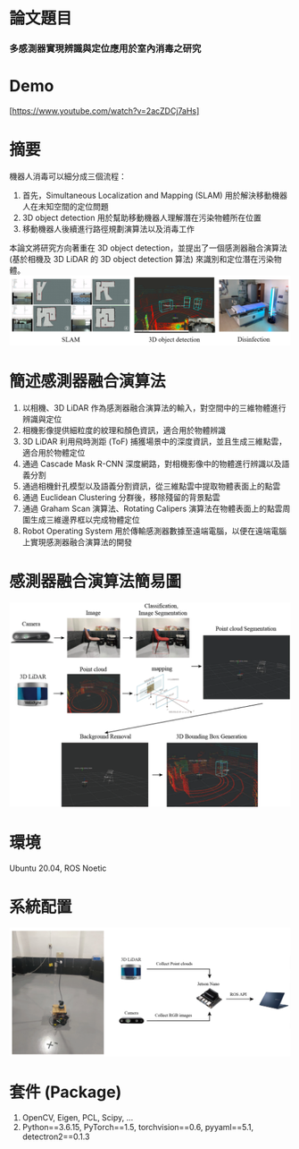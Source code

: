 # 論文題目
### 多感測器實現辨識與定位應用於室內消毒之研究
# Demo
[https://www.youtube.com/watch?v=2acZDCj7aHs]
# 摘要
機器人消毒可以細分成三個流程：
1. 首先，Simultaneous Localization and Mapping (SLAM) 用於解決移動機器人在未知空間的定位問題
2. 3D object detection 用於幫助移動機器人理解潛在污染物體所在位置
3. 移動機器人後續進行路徑規劃演算法以及消毒工作

本論文將研究方向著重在 3D object detection，並提出了一個感測器融合演算法 (基於相機及 3D LiDAR 的 3D object detection 算法) 來識別和定位潛在污染物體。
![image](https://github.com/JN11540/Master_code/blob/master/%E8%9E%A2%E5%B9%95%E6%93%B7%E5%8F%96%E7%95%AB%E9%9D%A2%202024-02-23%20214518.png)

# 簡述感測器融合演算法
1. 以相機、3D LiDAR 作為感測器融合演算法的輸入，對空間中的三維物體進行辨識與定位
2. 相機影像提供細粒度的紋理和顏色資訊，適合用於物體辨識
3. 3D LiDAR 利用飛時測距 (ToF) 捕獲場景中的深度資訊，並且生成三維點雲，適合用於物體定位
4. 通過 Cascade Mask R-CNN 深度網路，對相機影像中的物體進行辨識以及語義分割
5. 通過相機針孔模型以及語義分割資訊，從三維點雲中提取物體表面上的點雲
6. 通過 Euclidean Clustering 分群後，移除殘留的背景點雲
7. 通過 Graham Scan 演算法、Rotating Calipers 演算法在物體表面上的點雲周圍生成三維邊界框以完成物體定位
8. Robot Operating System 用於傳輸感測器數據至遠端電腦，以便在遠端電腦上實現感測器融合演算法的開發
# 感測器融合演算法簡易圖
![image](https://github.com/JN11540/Master_code/blob/master/%E8%9E%A2%E5%B9%95%E6%93%B7%E5%8F%96%E7%95%AB%E9%9D%A2%202024-02-17%20145114.png)
# 環境
Ubuntu 20.04, ROS Noetic
# 系統配置
![image](https://github.com/JN11540/Master_code/blob/master/%E8%9E%A2%E5%B9%95%E6%93%B7%E5%8F%96%E7%95%AB%E9%9D%A2%202024-02-23%20205012.png)
# 套件 (Package)
1. OpenCV, Eigen, PCL, Scipy, ...
2. Python==3.6.15, PyTorch==1.5, torchvision==0.6, pyyaml==5.1, detectron2==0.1.3


